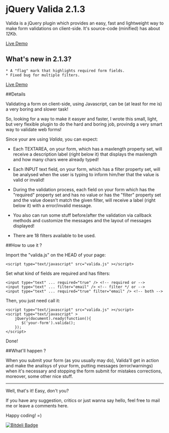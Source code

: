 # jQuery Valida 2.1.3

Valida is a jQuery plugin which provides an easy, fast and lightweight way to make form validations on client-side. 
It's source-code (minified) has about *12Kb*.

[Live Demo](http://awin.com.br/valida)

## What's new in 2.1.3?

    * A "flag" mark that highlights required form fields.
    * Fixed bug for multiple filters.

[Live Demo](http://awin.com.br/valida/)

##Details

Validating a form on client-side, using Javascript, can be (at least for me is) a very boring and slower task! 

So, looking for a way to make it easyer and faster, I wrote this small, light, but very flexible plugin to do 
the hard and boring job, provindg a very smart way to validate web forms!

Since your are using *Valida*, you can expect:

- Each TEXTAREA, on your form, which has a maxlength property set, will receive a description label
(right below it) that displays the maxlength and how many chars were already typed!

- Each INPUT text field, on your form, which has a filter property set, will be analysed when the user 
is typing to inform him/her that the value is valid or invalid!

- During the validation process, each field on your form which has the "required" property set and has 
no value or has the "filter" property set and the value doesn't match the given filter, will receive a 
label  (right below it) with a error/invalid message.

- You also can run some stuff before/after the validation via callback methods and customize the messages 
and the layout of messages displayed!

- There are 18 filters available to be used.

##How to use it ?

Import the "valida.js" on the HEAD of your page:

```
<script type="text/javascript" src="valida.js" ></script>
```

Set what kind of fields are required and has filters:

```
<input type="text" ... required="true" /> <!-- required or -->
<input type="text" ... filter="email" /> <!-- filter */ or -->
<input type="text" ... required="true" filter="email" /> <!-- both -->
```

Then, you just need call it:

```
<script type="text/javascript" src="valida.js" ></script>
<script type="text/javascript" >
    jQuery(document).ready(function(){
       $('your-form').valida();
    });
</script>
```

Done!

##What'll happen ?

When you submit your form (as you usually may do), Valida'll get in action and make the analisys of your form, putting messages (error/warnings) when it's necessary and stopping the form submit for mistakes corrections, moreover, some other nice stuff.

----

Well, that's it! Easy, don't you?

If you have any suggestion, critics or just wanna say hello, feel free to mail me or leave a comments here.

Happy coding! =)

[![Bitdeli Badge](https://d2weczhvl823v0.cloudfront.net/rogeriotaques/valida/trend.png)](https://bitdeli.com/free "Bitdeli Badge")
